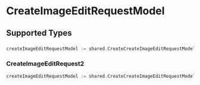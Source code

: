 # CreateImageEditRequestModel


## Supported Types

### 

```go
createImageEditRequestModel := shared.CreateCreateImageEditRequestModelStr(string{/* values here */})
```

### CreateImageEditRequest2

```go
createImageEditRequestModel := shared.CreateCreateImageEditRequestModelCreateImageEditRequest2(shared.CreateImageEditRequest2{/* values here */})
```

